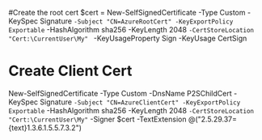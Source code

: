 
#Create the root cert
$cert = New-SelfSignedCertificate -Type Custom -KeySpec Signature `
-Subject "CN=AzureRootCert" -KeyExportPolicy Exportable `
-HashAlgorithm sha256 -KeyLength 2048 `
-CertStoreLocation "Cert:\CurrentUser\My"  `
-KeyUsageProperty Sign -KeyUsage CertSign

 # Create Client Cert
New-SelfSignedCertificate -Type Custom -DnsName P2SChildCert -KeySpec Signature `
-Subject "CN=AzureClientCert" -KeyExportPolicy Exportable `
-HashAlgorithm sha256 -KeyLength 2048 `
-CertStoreLocation "Cert:\CurrentUser\My" `
-Signer $cert -TextExtension @("2.5.29.37={text}1.3.6.1.5.5.7.3.2")
